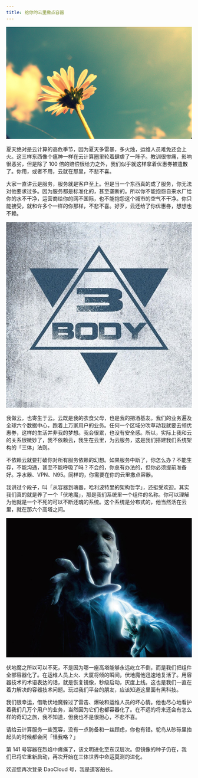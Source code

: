 ```yaml
---
title: 给你的云里撒点容器
---
```


<!-- reviewed by fiona -->

![](summer.jpg)

夏天绝对是云计算的高危季节，因为夏天多雷暴，多火烛，运维人员难免还会上火。这三样东西像个瘟神一样在云计算圈里轮着肆虐了一阵子。教训很惨痛，影响很恶劣，但是除了 100 倍的赔偿很给力之外，我们似乎就这样拿着优惠券被遣散了。你用，或者不用，云就在那里，不悲不喜。

大家一直讲云是服务，服务就是客户至上。但是当一个东西真的成了服务，你无法对他要求过多。因为服务都是标准化的，甚至垄断的。所以你不能抱怨自来水厂给你的水不干净，运营商给你的网不国际，也不能抱怨这个城市的空气不干净。你只能接受，就和许多个一样的你那样，不悲不喜。好歹，云还给了你优惠券，想想也不赖。

![](3body.jpg)

我做云，也寄生于云。云既是我的衣食父母，也是我的把酒基友。我们的业务遍及全球六个数据中心，跑着上万家用户的业务。任何一个区域分吹草动我就要去领优惠券，这样的生活并非我的梦想。我会很累，也没有安全感。所以，实际上我和云的关系很微妙了，我不依赖云，我生在云里，为云服务，这是我们搭建我们系统架构的「三体」法则。

不依赖云就要打破你对所有服务依赖的幻想。如果服务中断了，你怎么办？不能生存，不能沟通，甚至不能呼吸了吗？不会的，你总有办法的，但你必须提前准备好。净水器、VPN、N95。同样的，你需要在你的云里撒点容器。

我讲过个段子，叫「从容器到魂器，哈利波特里的架构哲学」，还挺受欢迎。其实我们真的就是养了一个「伏地魔」，那是我们系统里一个组件的名称。你可以理解为他就是一个不死的可以不断还魂的系统。这个系统是分布式的，他当然活在云里，就在那六个高塔之间。

![](Harry-potter-voldemort.jpg)

伏地魔之所以可以不死，不是因为哪一座高塔能够永远屹立不倒，而是我们把组件全部容器化了。在运维人员上火、大厦将倾的瞬间，伏地魔他迅速地复活了。用容器技术的术语表达的话，就是恢复镜像，秒级启动，灰度上线。这也是我们一直在着力解决的容器技术问题。玩过我们平台的朋友，应该知道这里面有黑科技。

我们很幸运，借助伏地魔躲过了雷击、爆破和运维人员的坏心情。他也尽心地看护着我们几万个用户的业务，当然因为它们也都容器化了。在不远的将来还会有怎么样的奇幻之旅，我不知道，但我也不是很担心，不悲不喜。

请给云计算服务一些宽容，没有一点防备和一丝顾虑，你也有错。鸵鸟从砂砾里抬起头的时候都会问「怪我咯？」

第 141 号容器在烈焰中瘫痪了，该文明进化至东汉层次。但镜像的种子仍在，我们已将它重新启动，再次开始在三体世界中命运莫测的进化。

欢迎您再次登录 DaoCloud 号，我是道客船长。